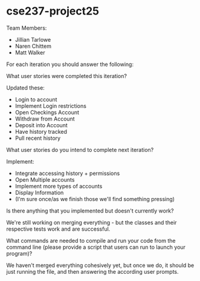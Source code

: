 # cse237-project25

Team Members:

* Jillian Tarlowe
* Naren Chittem
* Matt Walker


For each iteration you should answer the following:

What user stories were completed this iteration?

Updated these:

* Login to account
* Implement Login restrictions
* Open Checkings Account
* Withdraw from Account
* Deposit into Account
* Have history tracked
* Pull recent history


What user stories do you intend to complete next iteration?

Implement:

* Integrate accessing history + permissions
* Open Multiple accounts 
* Implement more types of accounts
* Display Information
* (I'm sure once/as we finish those we'll find something pressing)


Is there anything that you implemented but doesn't currently work?

We're still working on merging everything - but the classes and their respective tests work and are successful.

What commands are needed to compile and run your code from the command line (please provide a script that users can run to launch your program)?


We haven't merged everything cohesively yet, but once we do, it should be just running the file, and then answering the according user prompts.
